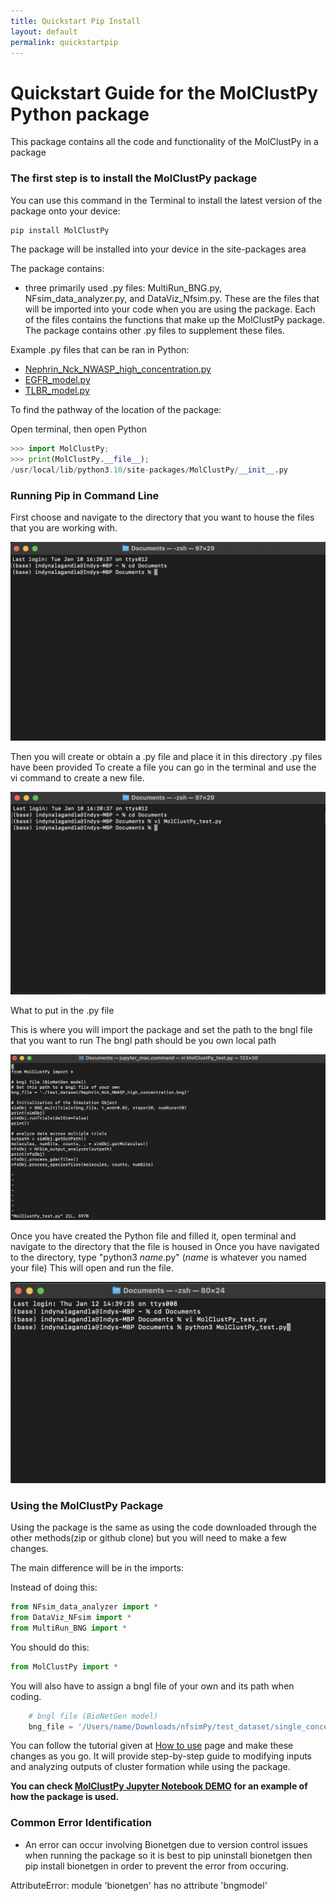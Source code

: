 ```yaml
---
title: Quickstart Pip Install
layout: default
permalink: quickstartpip
---
```


# Quickstart Guide for the MolClustPy Python package

This package contains all the code and functionality of the MolClustPy in a package

### The first step is to install the MolClustPy package

You can use this command in the Terminal to install the latest version of the package onto your device:

```python
pip install MolClustPy
```

The package will be installed into your device in the site-packages area

The package contains:
- three primarily used .py files: MultiRun_BNG.py, NFsim_data_analyzer.py, and DataViz_Nfsim.py. These are the files that will be imported into your code when you are using the package. Each of the files contains the functions that make up the MolClustPy package. The package contains other .py files to supplement these files.

Example .py files that can be ran in Python: 
- [Nephrin_Nck_NWASP_high_concentration.py](../assets/test_datasets/Nephrin_Nck_NWASP_high_concentration.py)
- [EGFR_model.py](../assets/test_datasets/EGFR_model.py)
- [TLBR_model.py](../assets/test_datasets/TLBR_model.py) 
 

To find the pathway of the location of the package:

Open terminal, then open Python

```python
>>> import MolClustPy;
>>> print(MolClustPy.__file__);
/usr/local/lib/python3.10/site-packages/MolClustPy/__init__.py
```

### Running Pip in Command Line

First choose and navigate to the directory that you want to house the files that you are working with. 

![png](../images/cdDocs.png)

Then you will create or obtain a .py file and place it in this directory
.py files have been provided
To create a file you can go in the terminal and use the vi command to create a new file.

![png](../images/vi.png)

What to put in the .py file

This is where you will import the package and set the path to the bngl file that you want to run 
The bngl path should be you own local path

![png](../images/FileContents.png)

Once you have created the Python file and filled it, open terminal and navigate to the directory that the file is housed in
Once you have navigated to the directory, type "python3 _name_.py" (_name_ is whatever you named your file) This will open and run the file.

![png](../images/callFile.png)

### Using the MolClustPy Package

Using the package is the same as using the code downloaded through the other methods(zip or github clone) but you will need to make a few changes.

The main difference will be in the imports:

Instead of doing this:
```python
from NFsim_data_analyzer import *
from DataViz_NFsim import * 
from MultiRun_BNG import * 
```

You should do this:
```python
from MolClustPy import *
```

You will also have to assign a bngl file of your own and its path when coding.
```python  
    # bngl file (BioNetGen model) 
    bng_file = '/Users/name/Downloads/nfsimPy/test_dataset/single_concentration_file/neph_nck_nwasp_10_30_15uM.bngl'
```
You can follow the tutorial given at [How to use](usage.md) page and make these changes as you go.
It will provide step-by-step guide to modifying inputs and analyzing outputs of cluster formation while using the package. 

<b> You can check [MolClustPy Jupyter Notebook DEMO](MolClustPy_Usage/MolClustPy_Usage.md) for an example of how the package is used. </b>

### Common Error Identification
- An error can occur involving Bionetgen due to version control issues when running the package so it is best to pip uninstall bionetgen then pip install bionetgen in order to prevent the error from occuring.

AttributeError: module 'bionetgen' has no attribute 'bngmodel'
